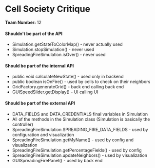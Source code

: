 # Cell Society Critique

**Team Number:** 12

#### Shouldn't be part of the API
* Simulation.getStateToColorMap() - never actually used 
* Simulation.stopSimulation() - never used
* SpreadingFireSimulation.isOver() - never used

#### Should be part of the internal API
* public void calculateNewState() - used only in backend
* public boolean isOnFire() - used by cells to check on their neighbors
* GridFactory.generateGrid() - back end calling back end 
* GUISpeedSlider.getDisplay() - UI calling UI

#### Should be part of the external API
* DATA_FIELDS and DATA_CREDENTIALS final variables in Simulation
* All of the methods in the Simulation class (Simulation is basically the controller)
* SpreadingFireSimulation.SPREADING_FIRE_DATA_FIELDS - used by configuration and visualization
* SpreadingFireSimulation.getMyName() - used by config and visualization
* SpreadingFireSimulation.getPercentageFields() - used by config
* SpreadingFireSimulation.updateNeighbors() - used by visualization
* GUISpreadingFirePanel() - used by back end 
